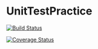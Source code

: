 # UnitTestPractice

[![Build Status](https://travis-ci.org/VioletInferno/UnitTestPractice.svg?branch=master)](https://travis-ci.org/VioletInferno/UnitTestPractice)

[![Coverage Status](https://coveralls.io/repos/github/VioletInferno/UnitTestPractice/badge.svg)](https://coveralls.io/github/VioletInferno/UnitTestPractice)
